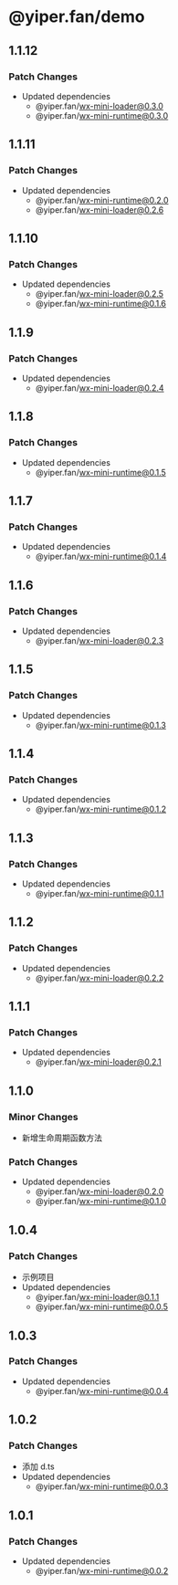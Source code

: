 # @yiper.fan/demo

## 1.1.12

### Patch Changes

-   Updated dependencies
    -   @yiper.fan/wx-mini-loader@0.3.0
    -   @yiper.fan/wx-mini-runtime@0.3.0

## 1.1.11

### Patch Changes

-   Updated dependencies
    -   @yiper.fan/wx-mini-runtime@0.2.0
    -   @yiper.fan/wx-mini-loader@0.2.6

## 1.1.10

### Patch Changes

-   Updated dependencies
    -   @yiper.fan/wx-mini-loader@0.2.5
    -   @yiper.fan/wx-mini-runtime@0.1.6

## 1.1.9

### Patch Changes

-   Updated dependencies
    -   @yiper.fan/wx-mini-loader@0.2.4

## 1.1.8

### Patch Changes

-   Updated dependencies
    -   @yiper.fan/wx-mini-runtime@0.1.5

## 1.1.7

### Patch Changes

-   Updated dependencies
    -   @yiper.fan/wx-mini-runtime@0.1.4

## 1.1.6

### Patch Changes

-   Updated dependencies
    -   @yiper.fan/wx-mini-loader@0.2.3

## 1.1.5

### Patch Changes

-   Updated dependencies
    -   @yiper.fan/wx-mini-runtime@0.1.3

## 1.1.4

### Patch Changes

-   Updated dependencies
    -   @yiper.fan/wx-mini-runtime@0.1.2

## 1.1.3

### Patch Changes

-   Updated dependencies
    -   @yiper.fan/wx-mini-runtime@0.1.1

## 1.1.2

### Patch Changes

-   Updated dependencies
    -   @yiper.fan/wx-mini-loader@0.2.2

## 1.1.1

### Patch Changes

-   Updated dependencies
    -   @yiper.fan/wx-mini-loader@0.2.1

## 1.1.0

### Minor Changes

-   新增生命周期函数方法

### Patch Changes

-   Updated dependencies
    -   @yiper.fan/wx-mini-loader@0.2.0
    -   @yiper.fan/wx-mini-runtime@0.1.0

## 1.0.4

### Patch Changes

-   示例项目
-   Updated dependencies
    -   @yiper.fan/wx-mini-loader@0.1.1
    -   @yiper.fan/wx-mini-runtime@0.0.5

## 1.0.3

### Patch Changes

-   Updated dependencies
    -   @yiper.fan/wx-mini-runtime@0.0.4

## 1.0.2

### Patch Changes

-   添加 d.ts
-   Updated dependencies
    -   @yiper.fan/wx-mini-runtime@0.0.3

## 1.0.1

### Patch Changes

-   Updated dependencies
    -   @yiper.fan/wx-mini-runtime@0.0.2

